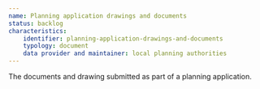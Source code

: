 ```yaml
---
name: Planning application drawings and documents
status: backlog
characteristics:
    identifier: planning-application-drawings-and-documents
    typology: document
    data provider and maintainer: local planning authorities
---
```


The documents and drawing submitted as part of a planning application.
